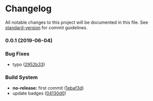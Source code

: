 # Changelog

All notable changes to this project will be documented in this file. See [standard-version](https://github.com/conventional-changelog/standard-version) for commit guidelines.

### 0.0.1 (2019-06-04)


### Bug Fixes

* typo ([2952b33](https://github.com/Kikobeats/map-keys-deep/commit/2952b33))


### Build System

* **no-release:** first commit ([1ebaf3d](https://github.com/Kikobeats/map-keys-deep/commit/1ebaf3d))
* update badges ([04130d0](https://github.com/Kikobeats/map-keys-deep/commit/04130d0))
